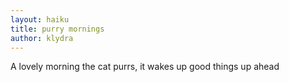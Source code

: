 ```yaml
---
layout: haiku
title: purry mornings
author: klydra
---
```


A lovely morning
the cat purrs, it wakes up
good things up ahead
